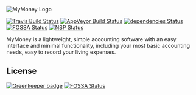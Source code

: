 ![MyMoney Logo](https://cdn.edisonlee55.com/resources/mymoney/images/mymoney_467x181.jpg)

[![Travis Build Status](https://travis-ci.org/edisonlee55/MyMoney.svg?branch=master)](https://travis-ci.org/edisonlee55/MyMoney)
[![AppVeyor Build Status](https://ci.appveyor.com/api/projects/status/naty8d8adngm1atn/branch/master?svg=true)](https://ci.appveyor.com/project/edisonlee55/mymoney/branch/master)
[![dependencies Status](https://david-dm.org/edisonlee55/MyMoney/status.svg)](https://david-dm.org/edisonlee55/MyMoney)
[![FOSSA Status](https://app.fossa.io/api/projects/git%2Bgithub.com%2Fedisonlee55%2FMyMoney.svg?type=shield)](https://app.fossa.io/projects/git%2Bgithub.com%2Fedisonlee55%2FMyMoney?ref=badge_shield)
[![NSP Status](https://nodesecurity.io/orgs/ming-chien-lee/projects/d35588f7-e67e-4d8d-accb-90cb0425954c/badge)](https://nodesecurity.io/orgs/ming-chien-lee/projects/d35588f7-e67e-4d8d-accb-90cb0425954c)

MyMoney is a lightweight, simple accounting software with an easy interface and minimal functionality, including your most basic accounting needs, easy to record your living expenses.


## License

[![Greenkeeper badge](https://badges.greenkeeper.io/edisonlee55/MyMoney.svg)](https://greenkeeper.io/)
[![FOSSA Status](https://app.fossa.io/api/projects/git%2Bgithub.com%2Fedisonlee55%2FMyMoney.svg?type=large)](https://app.fossa.io/projects/git%2Bgithub.com%2Fedisonlee55%2FMyMoney?ref=badge_large)
